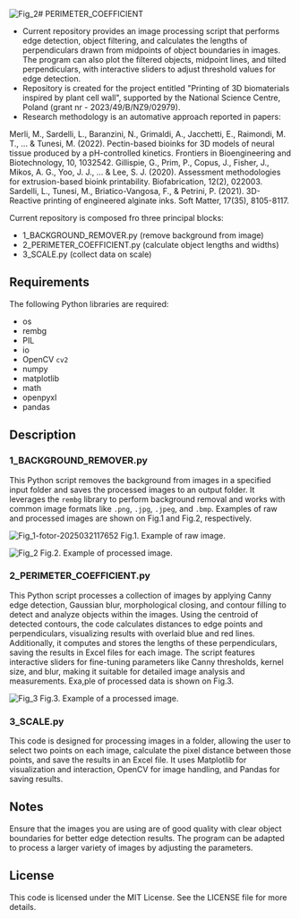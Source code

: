 ![Fig_2](https://github.com/user-attachments/assets/0a836399-8197-4a32-8e38-538e5971f710)# PERIMETER_COEFFICIENT
- Current repository provides an image processing script that performs edge detection, object filtering, and calculates the lengths of perpendiculars drawn from midpoints of object boundaries in images. The program can also plot the filtered objects, midpoint lines, and tilted perpendiculars, with interactive sliders to adjust threshold values for edge detection.
- Repository is created for the project entitled "Printing of 3D biomaterials inspired by plant cell wall", supported by the National Science Centre, Poland (grant nr - 2023/49/B/NZ9/02979).
- Research methodology is an automative approach reported in papers:

Merli, M., Sardelli, L., Baranzini, N., Grimaldi, A., Jacchetti, E., Raimondi, M. T., ... & Tunesi, M. (2022). Pectin-based bioinks for 3D models of neural tissue produced by a pH-controlled kinetics. Frontiers in Bioengineering and Biotechnology, 10, 1032542.
Gillispie, G., Prim, P., Copus, J., Fisher, J., Mikos, A. G., Yoo, J. J., ... & Lee, S. J. (2020). Assessment methodologies for extrusion-based bioink printability. Biofabrication, 12(2), 022003.
Sardelli, L., Tunesi, M., Briatico-Vangosa, F., & Petrini, P. (2021). 3D-Reactive printing of engineered alginate inks. Soft Matter, 17(35), 8105-8117.

Current repository is composed fro three principal blocks:
- 1_BACKGROUND_REMOVER.py (remove background from image)
- 2_PERIMETER_COEFFICIENT.py (calculate object lengths and widths)
- 3_SCALE.py (collect data on scale)

## Requirements

The following Python libraries are required:

- os
- rembg
- PIL
- io
- OpenCV `cv2`
- numpy
- matplotlib
- math
- openpyxl
- pandas

## Description

### 1_BACKGROUND_REMOVER.py
This Python script removes the background from images in a specified input folder and saves the processed images to an output folder. It leverages the `rembg` library to perform background removal and works with common image formats like `.png`, `.jpg`, `.jpeg`, and `.bmp`. Examples of raw and processed images are shown on Fig.1 and Fig.2, respectively.

![Fig_1-fotor-2025032117652](https://github.com/user-attachments/assets/b3fb98d5-8fc1-494d-8e41-8a9b3aa2f6de)
Fig.1. Example of raw image.

![Fig_2](https://github.com/user-attachments/assets/89017ff4-a092-4c80-afab-7d19368bbdf5)
Fig.2. Example of processed image.

### 2_PERIMETER_COEFFICIENT.py
This Python script processes a collection of images by applying Canny edge detection, Gaussian blur, morphological closing, and contour filling to detect and analyze objects within the images. Using the centroid of detected contours, the code calculates distances to edge points and perpendiculars, visualizing results with overlaid blue and red lines. Additionally, it computes and stores the lengths of these perpendiculars, saving the results in Excel files for each image. The script features interactive sliders for fine-tuning parameters like Canny thresholds, kernel size, and blur, making it suitable for detailed image analysis and measurements. Exa,ple of processed data is shown on Fig.3.

![Fig_3](https://github.com/user-attachments/assets/b23ba92c-6343-4485-85d8-f5fc0a834910)
Fig.3. Example of a processed image.

### 3_SCALE.py
This code is designed for processing images in a folder, allowing the user to select two points on each image, calculate the pixel distance between those points, and save the results in an Excel file. It uses Matplotlib for visualization and interaction, OpenCV for image handling, and Pandas for saving results.

## Notes
Ensure that the images you are using are of good quality with clear object boundaries for better edge detection results.
The program can be adapted to process a larger variety of images by adjusting the parameters.

## License
This code is licensed under the MIT License. See the LICENSE file for more details.
